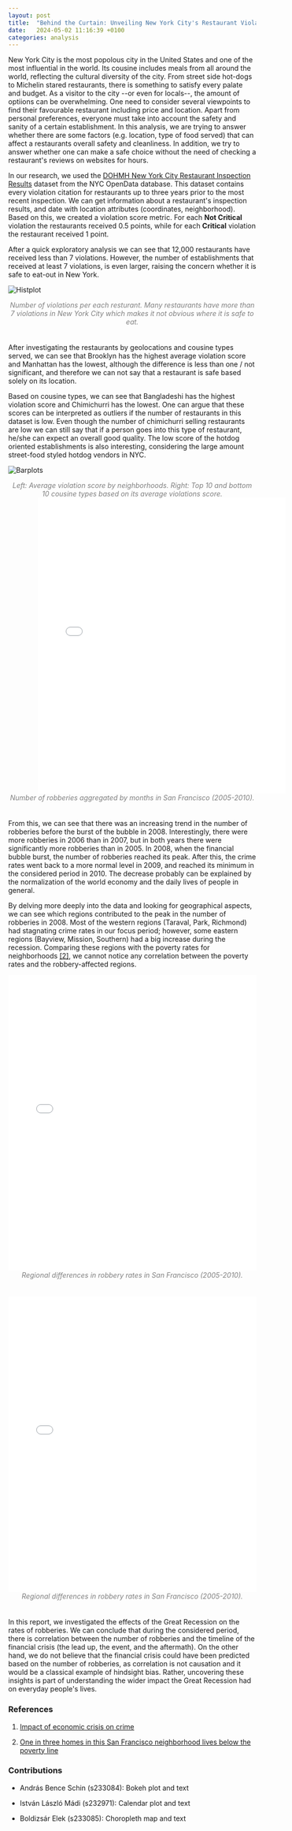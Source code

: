 ```yaml
---
layout: post
title:  "Behind the Curtain: Unveiling New York City's Restaurant Violations"
date:   2024-05-02 11:16:39 +0100
categories: analysis
---
```

New York City is the most popolous city in the United States and one of the most influential in the world. Its cousine includes meals from all around the world, reflecting the cultural diversity of the city. From street side hot-dogs to Michelin stared restaurants, there is something to satisfy every palate and budget. As a visitor to the city --or even for locals--, the amount of optiions can be overwhelming. One need to consider several viewpoints to find their favourable restaurant including price and location. Apart from personal preferences, everyone must take into account the safety and sanity of a certain establishment. In this analysis, we are trying to answer whether there are some factors (e.g. location, type of food served) that can affect a restaurants overall safety and cleanliness. In addition, we try to answer whether one can make a safe choice without the need of checking a restaurant's reviews on websites for hours.

In our research, we used the [DOHMH New York City Restaurant Inspection Results](https://data.cityofnewyork.us/Health/DOHMH-New-York-City-Restaurant-Inspection-Results/43nn-pn8j/about_data) dataset from the NYC OpenData database. This dataset contains every violation citation for restaurants up to three years prior to the most recent inspection. We can get information about a restaurant's inspection results, and date with location attributes (coordinates, neighborhood). Based on this, we created a violation score metric. For each <b>Not Critical</b> violation the restaurants received 0.5 points, while for each <b>Critical</b> violation the restaurant received 1 point.

After a quick exploratory analysis we can see that 12,000 restaurants have received less than 7 violations. However, the number of establishments that received at least 7 violations, is even larger, raising the concern whether it is safe to eat-out in New York.

![Histplot](/content/dist_no_viol.png)

<center style = "color:#808080; font-style: italic;" width="80%">Number of violations per each resturant. Many restaurants have more than 7 violations in New York City which makes it not obvious where it is safe to eat.
</center>

<div style="margin:35px"></div>

After investigating the restaurants by geolocations and cousine types served, we can see that Brooklyn has the highest average violation score and Manhattan has the lowest, although the difference is less than one / not significant, and therefore we can not say that a restaurant is safe based solely on its location.

Based on cousine types, we can see that Bangladeshi has the highest violation score and Chimichurri has the lowest. One can argue that these scores can be interpreted as outliers if the number of restaurants in this dataset is low. Even though the number of chimichurri selling restaurants are low we can still say that if a person goes into this type of restaurant, he/she can expect an overall good quality. The low score of the hotdog oriented establishments is also interesting, considering the large amount street-food styled hotdog vendors in NYC.

![Barplots](/content/image.png)

<center style = "color:#808080; font-style: italic;" width="80%">Left: Average violation score by neighborhoods. Right: Top 10 and bottom 10 cousine types based on its average violations score.
</center>

<embed type="text/html" src="/content/bokeh_nyc.html" width="100%" height="600px" style="margin-left:60px">
<center style = "color:#808080; font-style: italic;" width="80%">Number of robberies aggregated by months in San Francisco (2005-2010).
</center>

<div style="margin:35px"></div>

From this, we can see that there was an increasing trend in the number of robberies before the burst of the bubble in 2008. Interestingly, there were more robberies in 2006 than in 2007, but in both years there were significantly more robberies than in 2005. In 2008, when the financial bubble burst, the number of robberies reached its peak. After this, the crime rates went back to a more normal level in 2009, and reached its minimum in the considered period in 2010. The decrease probably can be explained by the normalization of the world economy and the daily lives of people in general.

By delving more deeply into the data and looking for geographical aspects, we can see which regions contributed to the peak in the number of robberies in 2008. Most of the western regions (Taraval, Park, Richmond) had stagnating crime rates in our focus period; however, some eastern regions (Bayview, Mission, Southern) had a big increase during the recession. Comparing these regions with the poverty rates for neighborhoods [[2]](#ref), we cannot notice any correlation between the poverty rates and the robbery-affected regions.

<embed type="text/html" src="/content/map_nyc.html" width="100%" height="600px">
<center style = "color:#808080; font-style: italic;" width="80%">Regional differences in robbery rates in San Francisco (2005-2010).
</center>

<div style="margin:35px"></div>

<embed type="text/html" src="/content/map_2_nyc.html" width="100%" height="600px">
<center style = "color:#808080; font-style: italic;" width="80%">Regional differences in robbery rates in San Francisco (2005-2010).
</center>

<div style="margin:35px"></div>

In this report, we investigated the effects of the Great Recession on the rates of robberies. We can conclude that during the considered period, there is correlation between the number of robberies and the timeline of the financial crisis (the lead up, the event, and the aftermath). On the other hand, we do not believe that the financial crisis could have been predicted based on the number of robberies, as correlation is not causation and it would be a classical example of hindsight bias. Rather, uncovering these insights is part of understanding the wider impact the Great Recession had on everyday people's lives.
### <a name="ref"></a>  References 

1. [Impact of economic crisis on crime](https://www.unodc.org/documents/data-and-analysis/statistics/crime/GIVAS_Final_Report.pdf)

2. [One in three homes in this San Francisco neighborhood lives below the poverty line](https://sfstandard.com/2022/12/08/san-francisco-neighborhood-new-census-data-maps/)

### <a name="ref"></a>  Contributions 

- András Bence Schin (s233084): Bokeh plot and text

- István László Mádi (s232971): Calendar plot and text

- Boldizsár Elek (s233085): Choropleth map and text


